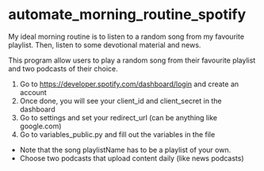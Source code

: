 # automate_morning_routine_spotify

My ideal morning routine is to listen to a random song from my favourite playlist. 
Then, listen to some devotional material and news.

This program allow users to play a random song from their favourite playlist and two podcasts of their choice.

1. Go to https://developer.spotify.com/dashboard/login and create an account
2. Once done, you will see your client_id and client_secret in the dashboard
3. Go to settings and set your redirect_url (can be anything like google.com)
4. Go to variables_public.py and fill out the variables in the file
  - Note that the song playlistName has to be a playlist of your own. 
  - Choose two podcasts that upload content daily (like news podcasts)
